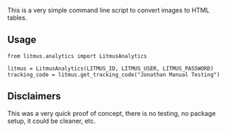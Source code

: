 This is a very simple command line script to convert images to HTML tables.

## Usage

    from litmus.analytics import LitmusAnalytics

    litmus = LitmusAnalytics(LITMUS_ID, LITMUS_USER, LITMUS_PASSWORD)
    tracking_code = litmus.get_tracking_code("Jonathan Manual Testing")

## Disclaimers

This was a very quick proof of concept, there is no testing, no package setup, it could be cleaner, etc.
